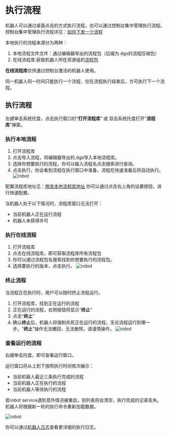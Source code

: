 # 执行流程

机器人可以通过桌面点击的方式执行流程，也可以通过控制台集中管理执行流程。
控制台集中管理执行流程详见：[如何下发一个流程]()

本地执行的流程来源分为两种：
1. 本地流程文件文件：通过编辑器导出的流程包（后缀为.dgs的流程压缩包）
2. 在线流程库:获取机器人所在资源组的[流程包](..\Console\packages\aboutPackages.md)

**在线流程库**仅供通过控制台激活的机器人使用。

同一机器人同一时间只能执行一个流程，仅在流程执行结束后，方可执行下一个流程。

## 执行流程
左键单击系统托盘，点击执行窗口的“**打开流程库**” 或 双击系统托盘打开“**流程库**”弹窗。

### 执行本地流程
1. 打开流程库
2. 点击导入流程，将编辑器导出的.dgs导入本地流程库。
3. 选择你想要执行的流程，你可以输入流程名点击搜索进行查询。
4. 点击执行，你会看到流程在执行窗口中准备，流程在快速准备后将自动执行。
![robot](https://docimages.blob.core.chinacloudapi.cn/images/Robot/robotlocalprocess.png)

配置流程库地址见：[修改本地流程库地址](\basesetting.md)
你可以通过点击右上角的设置按钮，进行快速配置。

当机器人处于以下情况时，流程库窗口无法打开：
- 当前机器人正在运行流程
- 机器人未获得许可


### 执行在线流程
1. 打开流程库
2. 点击在线流程库，即可获取流程库所有流程包
3. 你可以通过流程包名搜索找到你想要执行的流程包。
4. 选择要执行的版本，点击执行。
![robot](https://docimages.blob.core.chinacloudapi.cn/images/Robot/robotlocalprocess2.png)


### 终止流程

当流程正在执行时，用户可以随时终止流程运行。
1. 打开流程库，找到正在运行的流程
2. 正在运行的流程，右侧按钮将显示“**终止**”
3. 点击“**终止**”
4. 确认**终止**后，机器人将强制杀死正在运行的流程，无论流程运行到哪一步。“**终止**”操作无法撤回，无法删除。请谨慎操作。
![robot](https://docimages.blob.core.chinacloudapi.cn/images/Robot/robotkillprocess.png)


### 查看运行的流程

右键单击托盘，即可查看运行窗口。

运行窗口将从上到下按照执行时间依次展示：
- 当前机器人最近三条执行完成的流程
- 当前机器人正在执行的流程
- 当前机器人等待执行的流程

若robot service遇到意外情况被重启，则列表将会清空，执行完成的记录丢失。机器人将根据新一轮的执行命令重新加载数据。

![robot](https://docimages.blob.core.chinacloudapi.cn/images/Robot/executorRobot.png)

你可以通过[机器人日志](\log.md)查看更详细的执行日志。